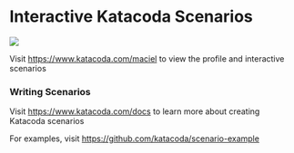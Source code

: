 # Interactive Katacoda Scenarios

[![](http://shields.katacoda.com/katacoda/maciel/count.svg)](https://www.katacoda.com/maciel "Get your profile on Katacoda.com")

Visit https://www.katacoda.com/maciel to view the profile and interactive scenarios

### Writing Scenarios
Visit https://www.katacoda.com/docs to learn more about creating Katacoda scenarios

For examples, visit https://github.com/katacoda/scenario-example
